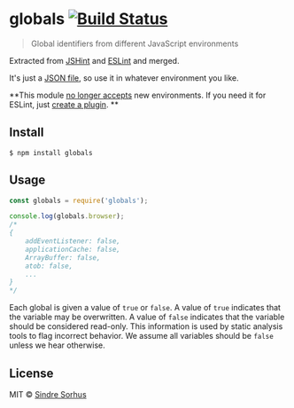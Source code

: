 # globals [![Build Status](https://travis-ci.org/sindresorhus/globals.svg?branch=master)](https://travis-ci.org/sindresorhus/globals)

> Global identifiers from different JavaScript environments

Extracted
from [JSHint](https://github.com/jshint/jshint/blob/3a8efa979dbb157bfb5c10b5826603a55a33b9ad/src/vars.js)
and [ESLint](https://github.com/eslint/eslint/blob/b648406218f8a2d7302b98f5565e23199f44eb31/conf/environments.json)
and merged.

It's just a [JSON file](globals.json), so use it in whatever environment you like.

**This module [no longer accepts](https://github.com/sindresorhus/globals/issues/82) new
environments. If you need it for ESLint,
just [create a plugin](http://eslint.org/docs/developer-guide/working-with-plugins#environments-in-plugins).
**

## Install

```
$ npm install globals
```

## Usage

```js
const globals = require('globals');

console.log(globals.browser);
/*
{
	addEventListener: false,
	applicationCache: false,
	ArrayBuffer: false,
	atob: false,
	...
}
*/
```

Each global is given a value of `true` or `false`. A value of `true` indicates that the variable may
be overwritten. A value of `false` indicates that the variable should be considered read-only. This
information is used by static analysis tools to flag incorrect behavior. We assume all variables
should be `false` unless we hear otherwise.

## License

MIT © [Sindre Sorhus](https://sindresorhus.com)
